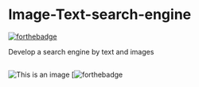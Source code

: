 # Image-Text-search-engine
[![forthebadge](https://forthebadge.com/images/badges/built-with-love.svg)](https://forthebadge.com)

Develop a search engine by text and images
##
![This is an image ](/Frontend/crée-par.svg)
[![forthebadge](https://forthebadge.com/generator/?plabel=REALis%C3%A9&slabel=PAR)
